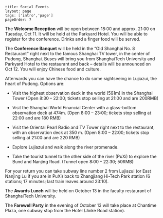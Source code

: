 ```
title: Social Events
layout: page
tags: ['intro','page']
pageOrder: 7
```

The **Welcome Reception** will be open between 18:00 and approx. 21:00 on Tuesday, Oct 11. It will be held at the Parkyard Hotel. You will be able to register for the conference. Drinks and a finger food will be served.


The **Conference Banquet** will be held in the “Old Shanghai No. 8 Restaurant” right next to the famous Shanghai TV tower, in the center of Pudong, Shanghai. Buses will bring you from ShanghaiTech University and Parkyard Hotel to the restaurant and back – details will be announced on Oct 12. You will enjoy Chinese food and culture.


Afterwards you can have the chance to do some sightseeing in Lujiazui, the heart of Pudong. Options are:


  * Visit the highest observation deck in the world (561m) in the Shanghai Tower (Open 8:30 – 22:00; tickets stop selling at 21:00 and are 200RMB)

  * Visit the Shanghai World Financial Center with a glass-bottom observation deck at 474m. (Open 8:00 – 23:00; tickets stop selling at 22:00 and are 180 RMB)

  * Visit the Oriental Pearl Radio and TV Tower right next to the restaurant, with an observation deck at 350 m. (Open 8:00 – 22:00; tickets stop selling at 21:00 and are 220 RMB)

  * Explore Lujiazui and walk along the river promenade.

  * Take the tourist tunnel to the other side of the river (PuXi) to explore the Bund and Nanjing Road. (Tunnel open 8:00 – 22:30; 50RMB)

For your return you can take subway line number 2 from Lujiazui (or East Nanjing Lu if you are in PuXi) back to Zhangjiang Hi-Tech Park station (6 stations; 17 minutes; last train leaves around 23:10).



The **Awards Lunch** will be held on October 13 in the faculty restaurant of ShanghaiTech University.



The **Farewell Party** in the evening of October 13 will take place at Chantime Plaza, one subway stop from the Hotel (Jinke Road station). 


